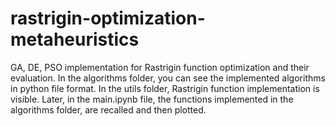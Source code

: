 # rastrigin-optimization-metaheuristics
GA, DE, PSO implementation for Rastrigin function optimization and their evaluation.
In the algorithms folder, you can see the implemented algorithms in python file format. In the utils folder, Rastrigin function implementation is visible. 
Later, in the main.ipynb file, the functions implemented in the algorithms folder, are recalled and then plotted. 
